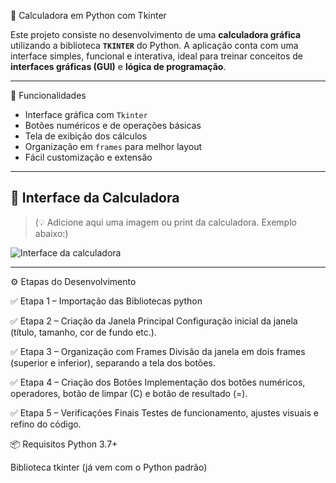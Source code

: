 🧮 Calculadora em Python com Tkinter

Este projeto consiste no desenvolvimento de uma **calculadora gráfica** utilizando a biblioteca <strong>`TKINTER`</strong> do Python. A aplicação conta com uma interface simples, funcional e interativa, ideal
para treinar conceitos de **interfaces gráficas (GUI)** e **lógica de programação**.

---

🚀 Funcionalidades

- Interface gráfica com `Tkinter`
- Botões numéricos e de operações básicas
- Tela de exibição dos cálculos
- Organização em `frames` para melhor layout
- Fácil customização e extensão

---

## 📸 Interface da Calculadora

> (💡 Adicione aqui uma imagem ou print da calculadora. Exemplo abaixo:)

![Interface da calculadora](caminho/para/sua/imagem.png)

---

⚙️ Etapas do Desenvolvimento

✅ Etapa 1 – Importação das Bibliotecas python

✅ Etapa 2 – Criação da Janela Principal
Configuração inicial da janela (título, tamanho, cor de fundo etc.).

✅ Etapa 3 – Organização com Frames
Divisão da janela em dois frames (superior e inferior), separando a tela dos botões.

✅ Etapa 4 – Criação dos Botões
Implementação dos botões numéricos, operadores, botão de limpar (C) e botão de resultado (=).

✅ Etapa 5 – Verificações Finais
Testes de funcionamento, ajustes visuais e refino do código.

📦 Requisitos
Python 3.7+

Biblioteca tkinter (já vem com o Python padrão)


